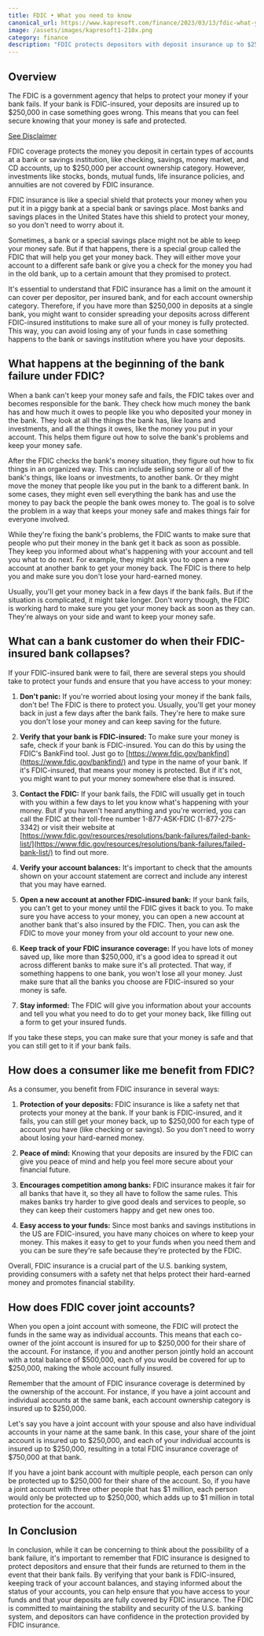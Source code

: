 ```yaml
---
title: FDIC • What you need to know
canonical_url: https://www.kapresoft.com/finance/2023/03/13/fdic-what-you-need-to-know.html
image: /assets/images/kapresoft1-210x.png
category: finance
description: "FDIC protects depositors with deposit insurance up to $250,000 per depositor, per insured bank. Safeguard your funds in case of a bank failure."
---
```


## Overview

The FDIC is a government agency that helps to protect your money if your bank fails. If your bank is FDIC-insured, your deposits are insured up to $250,000 in case something goes wrong. This means that you can feel secure knowing that your money is safe and protected.<!--excerpt-->

[See Disclaimer](/disclaimer.html)

FDIC coverage protects the money you deposit in certain types of accounts at a bank or savings institution, like checking, savings, money market, and CD accounts, up to $250,000 per account ownership category. However, investments like stocks, bonds, mutual funds, life insurance policies, and annuities are not covered by FDIC insurance.

FDIC insurance is like a special shield that protects your money when you put it in a piggy bank at a special bank or savings place. Most banks and savings places in the United States have this shield to protect your money, so you don't need to worry about it.

Sometimes, a bank or a special savings place might not be able to keep your money safe. But if that happens, there is a special group called the FDIC that will help you get your money back. They will either move your account to a different safe bank or give you a check for the money you had in the old bank, up to a certain amount that they promised to protect.

It's essential to understand that FDIC insurance has a limit on the amount it can cover per depositor, per insured bank, and for each account ownership category. Therefore, if you have more than $250,000 in deposits at a single bank, you might want to consider spreading your deposits across different FDIC-insured institutions to make sure all of your money is fully protected. This way, you can avoid losing any of your funds in case something happens to the bank or savings institution where you have your deposits.

## What happens at the beginning of the bank failure under FDIC?

When a bank can't keep your money safe and fails, the FDIC takes over and becomes responsible for the bank. They check how much money the bank has and how much it owes to people like you who deposited your money in the bank. They look at all the things the bank has, like loans and investments, and all the things it owes, like the money you put in your account. This helps them figure out how to solve the bank's problems and keep your money safe.

After the FDIC checks the bank's money situation, they figure out how to fix things in an organized way. This can include selling some or all of the bank's things, like loans or investments, to another bank. Or they might move the money that people like you put in the bank to a different bank. In some cases, they might even sell everything the bank has and use the money to pay back the people the bank owes money to. The goal is to solve the problem in a way that keeps your money safe and makes things fair for everyone involved.

While they're fixing the bank's problems, the FDIC wants to make sure that people who put their money in the bank get it back as soon as possible. They keep you informed about what's happening with your account and tell you what to do next. For example, they might ask you to open a new account at another bank to get your money back. The FDIC is there to help you and make sure you don't lose your hard-earned money.

Usually, you'll get your money back in a few days if the bank fails. But if the situation is complicated, it might take longer. Don't worry though, the FDIC is working hard to make sure you get your money back as soon as they can. They're always on your side and want to keep your money safe.

## What can a bank customer do when their FDIC-insured bank collapses?

If your FDIC-insured bank were to fail, there are several steps you should take to protect your funds and ensure that you have access to your money:

1. **Don't panic:** If you're worried about losing your money if the bank fails, don't be! The FDIC is there to protect you. Usually, you'll get your money back in just a few days after the bank fails. They're here to make sure you don't lose your money and can keep saving for the future.

2. **Verify that your bank is FDIC-insured:** To make sure your money is safe, check if your bank is FDIC-insured. You can do this by using the FDIC's BankFind tool. Just go to [https://www.fdic.gov/bankfind](https://www.fdic.gov/bankfind/) and type in the name of your bank. If it's FDIC-insured, that means your money is protected. But if it's not, you might want to put your money somewhere else that is insured.

3. **Contact the FDIC:** If your bank fails, the FDIC will usually get in touch with you within a few days to let you know what's happening with your money. But if you haven't heard anything and you're worried, you can call the FDIC at their toll-free number 1-877-ASK-FDIC (1-877-275-3342) or visit their website at [https://www.fdic.gov/resources/resolutions/bank-failures/failed-bank-list/](https://www.fdic.gov/resources/resolutions/bank-failures/failed-bank-list/) to find out more.

4. **Verify your account balances:** It's important to check that the amounts shown on your account statement are correct and include any interest that you may have earned.

5. **Open a new account at another FDIC-insured bank:** If your bank fails, you can't get to your money until the FDIC gives it back to you. To make sure you have access to your money, you can open a new account at another bank that's also insured by the FDIC. Then, you can ask the FDIC to move your money from your old account to your new one.

6. **Keep track of your FDIC insurance coverage:** If you have lots of money saved up, like more than $250,000, it's a good idea to spread it out across different banks to make sure it's all protected. That way, if something happens to one bank, you won't lose all your money. Just make sure that all the banks you choose are FDIC-insured so your money is safe.

7. **Stay informed:** The FDIC will give you information about your accounts and tell you what you need to do to get your money back, like filling out a form to get your insured funds.

If you take these steps, you can make sure that your money is safe and that you can still get to it if your bank fails.

## How does a consumer like me benefit from FDIC?

As a consumer, you benefit from FDIC insurance in several ways:


1. **Protection of your deposits:** FDIC insurance is like a safety net that protects your money at the bank. If your bank is FDIC-insured, and it fails, you can still get your money back, up to $250,000 for each type of account you have (like checking or savings). So you don't need to worry about losing your hard-earned money.

2. **Peace of mind:** Knowing that your deposits are insured by the FDIC can give you peace of mind and help you feel more secure about your financial future.

3. **Encourages competition among banks:** FDIC insurance makes it fair for all banks that have it, so they all have to follow the same rules. This makes banks try harder to give good deals and services to people, so they can keep their customers happy and get new ones too.

4. **Easy access to your funds:** Since most banks and savings institutions in the US are FDIC-insured, you have many choices on where to keep your money. This makes it easy to get to your funds when you need them and you can be sure they're safe because they're protected by the FDIC.

Overall, FDIC insurance is a crucial part of the U.S. banking system, providing consumers with a safety net that helps protect their hard-earned money and promotes financial stability.

## How does FDIC cover joint accounts?

When you open a joint account with someone, the FDIC will protect the funds in the same way as individual accounts. This means that each co-owner of the joint account is insured for up to $250,000 for their share of the account. For instance, if you and another person jointly hold an account with a total balance of $500,000, each of you would be covered for up to $250,000, making the whole account fully insured.

Remember that the amount of FDIC insurance coverage is determined by the ownership of the account. For instance, if you have a joint account and individual accounts at the same bank, each account ownership category is insured up to $250,000.


Let's say you have a joint account with your spouse and also have individual accounts in your name at the same bank. In this case, your share of the joint account is insured up to $250,000, and each of your individual accounts is insured up to $250,000, resulting in a total FDIC insurance coverage of $750,000 at that bank.

If you have a joint bank account with multiple people, each person can only be protected up to $250,000 for their share of the account. So, if you have a joint account with three other people that has $1 million, each person would only be protected up to $250,000, which adds up to $1 million in total protection for the account.

## In Conclusion

In conclusion, while it can be concerning to think about the possibility of a bank failure, it's important to remember that FDIC insurance is designed to protect depositors and ensure that their funds are returned to them in the event that their bank fails. By verifying that your bank is FDIC-insured, keeping track of your account balances, and staying informed about the status of your accounts, you can help ensure that you have access to your funds and that your deposits are fully covered by FDIC insurance. The FDIC is committed to maintaining the stability and security of the U.S. banking system, and depositors can have confidence in the protection provided by FDIC insurance.
